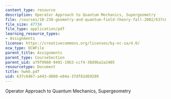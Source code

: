```yaml
---
content_type: resource
description: Operator Approach to Quantum Mechanics, Supergeometry
file: /courses/18-238-geometry-and-quantum-field-theory-fall-2002/637c6467a443d608e04a37df81d69289_hwk6.pdf
file_size: 47734
file_type: application/pdf
learning_resource_types:
- Assignments
license: https://creativecommons.org/licenses/by-nc-sa/4.0/
ocw_type: OCWFile
parent_title: Assignments
parent_type: CourseSection
parent_uid: a79f9960-9491-19b3-ccf4-38d9ba2a2405
resourcetype: Document
title: hwk6.pdf
uid: 637c6467-a443-d608-e04a-37df81d69289
---
```

Operator Approach to Quantum Mechanics, Supergeometry